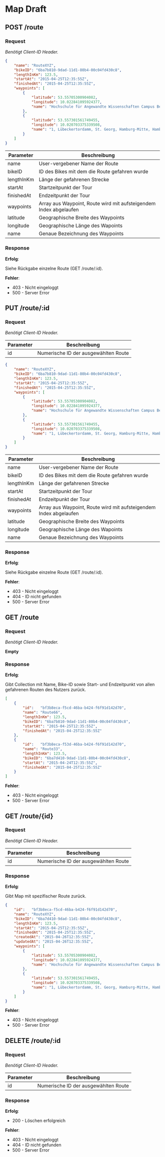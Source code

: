 # Map Draft

## POST /route
### Request
_Benötigt Client-ID Header._

```json
{
	"name": "RouteXYZ",
	"bikeID": "6ba7b810-9dad-11d1-80b4-00c04fd430c8",
	"lengthInKm": 123.5,
	"startAt": "2015-04-25T12:35:55Z",
	"finishedAt": "2015-04-25T12:35:55Z",
	"waypoints": [
		{
			"latitude": 53.55705300904082,
		    "longitude": 10.022841095924377,
		    "name": "Hochschule für Angewandte Wissenschaften Campus Berliner Tor, 5-21, Berliner Tor, St. Georg, Hamburg-Mitte, Hamburg, 20099, Deutschland"
		},
		{
			"latitude": 53.557301561749455,
		    "longitude": 10.020703375339508,
		    "name": "1, Lübeckertordamm, St. Georg, Hamburg-Mitte, Hamburg, 20099, Deutschland"
		}
	]
}
```

| Parameter  | Beschreibung |
|------------|--------------|
| name | User-vergebener Name der Route |
| bikeID | ID des Bikes mit dem die Route gefahren wurde |
| lengthInKm | Länge der gefahrenen Strecke |
| startAt | Startzeitpunkt der Tour |
| finishedAt | Endzeitpunkt der Tour |
| waypoints | Array aus Waypoint, Route wird mit aufsteigendem Index abgelaufen |
| latitude | Geographische Breite des Waypoints |
| longitude | Geographische Länge des Wapoints |
| name | Genaue Bezeichnung des Waypoints |

### Response
__Erfolg__:

Siehe Rückgabe einzelne Route (GET /route/:id).

__Fehler__:

- 403 - Nicht eingeloggt
- 500 - Server Error


## PUT /route/:id
### Request
_Benötigt Client-ID Header._

| Parameter  | Beschreibung |
|------------|--------------|
| id | Numerische ID der ausgewählten Route |

```json
{
	"name": "RouteXYZ",
	"bikeID": "6ba7b810-9dad-11d1-80b4-00c04fd430c8",
	"lengthInKm": 123.5,
	"startAt": "2015-04-25T12:35:55Z",
	"finishedAt": "2015-04-25T12:35:55Z",
	"waypoints": [
		{
			"latitude": 53.55705300904082,
		    "longitude": 10.022841095924377,
		    "name": "Hochschule für Angewandte Wissenschaften Campus Berliner Tor, 5-21, Berliner Tor, St. Georg, Hamburg-Mitte, Hamburg, 20099, Deutschland"
		},
		{
			"latitude": 53.557301561749455,
		    "longitude": 10.020703375339508,
		    "name": "1, Lübeckertordamm, St. Georg, Hamburg-Mitte, Hamburg, 20099, Deutschland"
		}
	]
}
```

| Parameter  | Beschreibung |
|------------|--------------|
| name | User-vergebener Name der Route |
| bikeID | ID des Bikes mit dem die Route gefahren wurde |
| lengthInKm | Länge der gefahrenen Strecke |
| startAt | Startzeitpunkt der Tour |
| finishedAt | Endzeitpunkt der Tour |
| waypoints | Array aus Waypoint, Route wird mit aufsteigendem Index abgelaufen |
| latitude | Geographische Breite des Waypoints |
| longitude | Geographische Länge des Wapoints |
| name | Genaue Bezeichnung des Waypoints |

### Response
__Erfolg__:

Siehe Rückgabe einzelne Route (GET /route/:id).

__Fehler__:

- 403 - Nicht eingeloggt
- 404 - ID nicht gefunden
- 500 - Server Error


## GET /route
### Request
_Benötigt Client-ID Header._

__Empty__

### Response
__Erfolg__:

Gibt Collection mit Name, Bike-ID sowie Start- und Endzeitpunkt von allen gefahrenen Routen des Nutzers zurück.

```json
[
	{
		"id":	"bf3b8eca-f5cd-46ba-b424-f6f91d142d70",
		"name": "Route66",
		"lengthInKm": 123.5,
		"bikeID": "6ba7b810-9dad-11d1-80b4-00c04fd430c8",
		"startAt": "2015-04-25T12:35:55Z",
		"finishedAt": "2015-04-25T12:35:55Z"
	},
	{
		"id":	"bf3b8eca-f53d-46ba-b424-f6f91d142d70",
		"name": "Route33",
		"lengthInKm": 123.5,
		"bikeID": "6ba7d410-9dad-11d1-80b4-00c04fd430c8",
		"startAt": "2015-04-24T12:35:55Z",
		"finishedAt": "2015-04-25T12:35:55Z"
	}
]
```

__Fehler__:

- 403 - Nicht eingeloggt
- 500 - Server Error


## GET /route/{id}
### Request
_Benötigt Client-ID Header._

| Parameter  | Beschreibung |
|------------|--------------|
| id | Numerische ID der ausgewählten Route |

### Response
__Erfolg__:

Gibt Map mit spezifischer Route zurück.

```json
{	
	"id":	"bf3b8eca-f5cd-46ba-b424-f6f91d142d70",
	"name": "RouteXYZ",
	"bikeID": "6ba7d410-9dad-11d1-80b4-00c04fd430c8",
	"lengthInKm": 123.5,
	"startAt": "2015-04-25T12:35:55Z",
	"finishedAt": "2015-04-25T12:35:55Z",
	"createdAt": "2015-04-26T12:35:55Z",
	"updatedAt": "2015-04-26T12:35:55Z",
	"waypoints": [
		{
			"latitude": 53.55705300904082,
		    "longitude": 10.022841095924377,
		    "name": "Hochschule für Angewandte Wissenschaften Campus Berliner Tor, 5-21, Berliner Tor, St. Georg, Hamburg-Mitte, Hamburg, 20099, Deutschland"
		},
		{
			"latitude": 53.557301561749455,
		    "longitude": 10.020703375339508,
		    "name": "1, Lübeckertordamm, St. Georg, Hamburg-Mitte, Hamburg, 20099, Deutschland"
		}
	]
}
```

__Fehler__:

- 403 - Nicht eingeloggt
- 500 - Server Error


## DELETE /route/:id
### Request
_Benötigt Client-ID Header._

| Parameter  | Beschreibung |
|------------|--------------|
| id | Numerische ID der ausgewählten Route |

### Response
__Erfolg__:

- 200 - Löschen erfolgreich

__Fehler__:

- 403 - Nicht eingeloggt
- 404 - ID nicht gefunden
- 500 - Server Error
